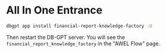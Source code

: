 # All In One Entrance


```bash
dbgpt app install financial-report-knowledge-factory -U
```

Then restart the DB-GPT server. You will see the `financial_report_knowledge_factory` in the "AWEL Flow" page.